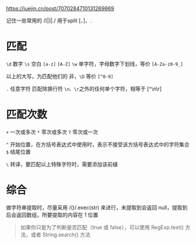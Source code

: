 https://juejin.cn/post/7070284710131269669


记住一些常用的
/\[|\]|\./  用于split [、]、.

# 匹配

`\d` 数字
`\s` 空白
`[a-z]`
`[A-Z]`
`\w` 单字符，字母数字下划线，等价 `[A-Za-z0-9_]`

以上的大写，为匹配他们的 非，`\D` 等价 `[^0-9]`

`.` 任意字符
    匹配除换行符 `\n、\r`之外的任何单个字符，相等于 [^\n\r]

# 匹配次数

`+` 一次或多次
`*` 零次或多次
`?` 零次或一次

`^` 开始位置，在方括号表达式中使用时，表示不接受该方括号表达式中的字符集合
`$` 结尾位置

`\` 转译，要匹配以上特殊字符时，需要添加该前缀

# 综合

做字符串提取时，尽量采用 /()/.exec(str) 来进行，未提取到会返回 null，提取到后会返回数组，所要提取的内容在 1 位置
> 如果你只是为了判断是否匹配（true 或 false），可以使用 RegExp.test() 方法，或者 String.search() 方法